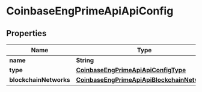 
# CoinbaseEngPrimeApiApiConfig

## Properties
Name | Type | Description | Notes
------------ | ------------- | ------------- | -------------
**name** | **String** |  | 
**type** | [**CoinbaseEngPrimeApiApiConfigType**](CoinbaseEngPrimeApiApiConfigType.md) |  | 
**blockchainNetworks** | [**CoinbaseEngPrimeApiApiBlockchainNetworks**](CoinbaseEngPrimeApiApiBlockchainNetworks.md) |  |  [optional]



